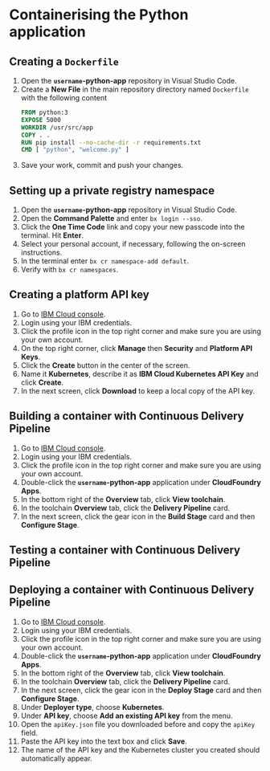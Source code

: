 # Containerising the Python application

## Creating a `Dockerfile`

1. Open the **`username`-python-app** repository in Visual Studio Code.
1. Create a **New File** in the main repository directory named `Dockerfile` with the following content
    ```Dockerfile
    FROM python:3
    EXPOSE 5000
    WORKDIR /usr/src/app
    COPY . .
    RUN pip install --no-cache-dir -r requirements.txt
    CMD [ "python", "welcome.py" ]
    ```
1. Save your work, commit and push your changes.

## Setting up a private registry namespace

1. Open the **`username`-python-app** repository in Visual Studio Code.
1. Open the **Command Palette** and enter `bx login --sso`.
1. Click the **One Time Code** link and copy your new passcode into the terminal. Hit **Enter**.
1. Select your personal account, if necessary, following the on-screen instructions.
1. In the terminal enter `bx cr namespace-add default`.
1. Verify with `bx cr namespaces`.

## Creating a platform API key

1. Go to [IBM Cloud console](https://console.bluemix.net/).
1. Login using your IBM credentials.
1. Click the profile icon in the top right corner and make sure you are using your own account.
1. On the top right corner, click **Manage** then **Security** and **Platform API Keys**.
1. Click the **Create** button in the center of the screen.
1. Name it **Kubernetes**, describe it as **IBM Cloud Kubernetes API Key** and click **Create**.
1. In the next screen, click **Download** to keep a local copy of the API key.

## Building a container with Continuous Delivery Pipeline

1. Go to [IBM Cloud console](https://console.bluemix.net/).
1. Login using your IBM credentials.
1. Click the profile icon in the top right corner and make sure you are using your own account.
1. Double-click the **`username`-python-app** application under **CloudFoundry Apps**.
1. In the bottom right of the **Overview** tab, click **View toolchain**.
1. In the toolchain **Overview** tab, click the **Delivery Pipeline** card.
1. In the next screen, click the gear icon in the **Build Stage** card and then **Configure Stage**.

## Testing a container with Continuous Delivery Pipeline

## Deploying a container with Continuous Delivery Pipeline

1. Go to [IBM Cloud console](https://console.bluemix.net/).
1. Login using your IBM credentials.
1. Click the profile icon in the top right corner and make sure you are using your own account.
1. Double-click the **`username`-python-app** application under **CloudFoundry Apps**.
1. In the bottom right of the **Overview** tab, click **View toolchain**.
1. In the toolchain **Overview** tab, click the **Delivery Pipeline** card.
1. In the next screen, click the gear icon in the **Deploy Stage** card and then **Configure Stage**.
1. Under **Deployer type**, choose **Kubernetes**.
1. Under **API key**, choose **Add an existing API key** from the menu.
1. Open the `apiKey.json` file you downloaded before and copy the `apiKey` field.
1. Paste the API key into the text box and click **Save**.
1. The name of the API key and the Kubernetes cluster you created should automatically appear.